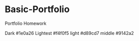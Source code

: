 # Basic-Portfolio
Portfolio Homework

Dark      #1e0a26
Lightest  #f4f0f5
light     #d89cd7
middle    #9142a2